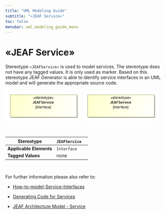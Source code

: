```yaml
---
title: "UML Modeling Guide"
subtitle: "«JEAF Service»"
toc: false
menubar: uml_modeling_guide_menu
---
```


# «JEAF Service»

Stereotype `«JEAFService»` is used to model services. The stereotype does not have any tagged values. It is only used as marker. Based on this stereotype JEAF Generator is able to identify service interfaces in an UML model and will generate the appropriate source code.

![JEAF Service](../../images/jmm_jeaf_service.png)
<img src="../../images/jmm_jeaf_service.png" title="" alt="JEAF Service" data-align="center">

<br>

| **Stereotype**          | `JEAFService` |     |
| ----------------------- | ------------- | --- |
| **Applicable Elements** | `Interface`   |     |
| **Tagged Values**       | none          |     |

<br>

For further information please also refer to:

- [How-to-model-Service-Interfaces](../../how-to-model-rest-service-apis)

- [Generating Code for Services](../../../developer-guide/code-for-jeaf-services)

- [JEAF Architecture Model - Service](https://anaptecs.atlassian.net/wiki/spaces/JEAF/pages/515276970/JEAF+Architecture+Model#Service "https://anaptecs.atlassian.net/wiki/spaces/JEAF/pages/515276970/JEAF+Architecture+Model#Service")
